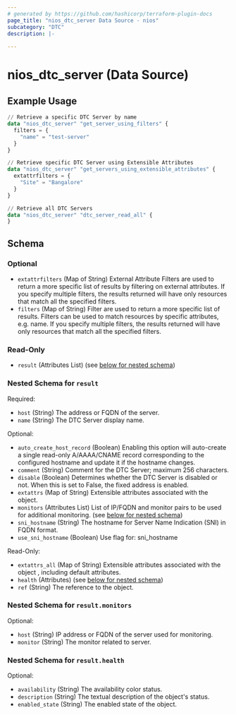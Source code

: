 ```yaml
---
# generated by https://github.com/hashicorp/terraform-plugin-docs
page_title: "nios_dtc_server Data Source - nios"
subcategory: "DTC"
description: |-
  
---
```


# nios_dtc_server (Data Source)



## Example Usage

```terraform
// Retrieve a specific DTC Server by name
data "nios_dtc_server" "get_server_using_filters" {
  filters = {
    "name" = "test-server"
  }
}

// Retrieve specific DTC Server using Extensible Attributes
data "nios_dtc_server" "get_servers_using_extensible_attributes" {
  extattrfilters = {
    "Site" = "Bangalore"
  }
}

// Retrieve all DTC Servers
data "nios_dtc_server" "dtc_server_read_all" {
}
```

<!-- schema generated by tfplugindocs -->
## Schema

### Optional

- `extattrfilters` (Map of String) External Attribute Filters are used to return a more specific list of results by filtering on external attributes. If you specify multiple filters, the results returned will have only resources that match all the specified filters.
- `filters` (Map of String) Filter are used to return a more specific list of results. Filters can be used to match resources by specific attributes, e.g. name. If you specify multiple filters, the results returned will have only resources that match all the specified filters.

### Read-Only

- `result` (Attributes List) (see [below for nested schema](#nestedatt--result))

<a id="nestedatt--result"></a>
### Nested Schema for `result`

Required:

- `host` (String) The address or FQDN of the server.
- `name` (String) The DTC Server display name.

Optional:

- `auto_create_host_record` (Boolean) Enabling this option will auto-create a single read-only A/AAAA/CNAME record corresponding to the configured hostname and update it if the hostname changes.
- `comment` (String) Comment for the DTC Server; maximum 256 characters.
- `disable` (Boolean) Determines whether the DTC Server is disabled or not. When this is set to False, the fixed address is enabled.
- `extattrs` (Map of String) Extensible attributes associated with the object.
- `monitors` (Attributes List) List of IP/FQDN and monitor pairs to be used for additional monitoring. (see [below for nested schema](#nestedatt--result--monitors))
- `sni_hostname` (String) The hostname for Server Name Indication (SNI) in FQDN format.
- `use_sni_hostname` (Boolean) Use flag for: sni_hostname

Read-Only:

- `extattrs_all` (Map of String) Extensible attributes associated with the object , including default attributes.
- `health` (Attributes) (see [below for nested schema](#nestedatt--result--health))
- `ref` (String) The reference to the object.

<a id="nestedatt--result--monitors"></a>
### Nested Schema for `result.monitors`

Optional:

- `host` (String) IP address or FQDN of the server used for monitoring.
- `monitor` (String) The monitor related to server.


<a id="nestedatt--result--health"></a>
### Nested Schema for `result.health`

Optional:

- `availability` (String) The availability color status.
- `description` (String) The textual description of the object's status.
- `enabled_state` (String) The enabled state of the object.
